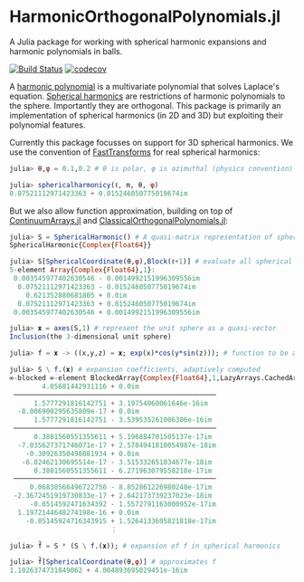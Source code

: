 # HarmonicOrthogonalPolynomials.jl
A Julia package for working with spherical harmonic expansions and
harmonic polynomials in  balls.


[![Build Status](https://github.com/JuliaApproximation/HarmonicOrthogonalPolynomials.jl/workflows/CI/badge.svg)](https://github.com/JuliaApproximation/HarmonicOrthogonalPolynomials.jl/actions)
[![codecov](https://codecov.io/gh/JuliaApproximation/HarmonicOrthogonalPolynomials.jl/branch/master/graph/badge.svg)](https://codecov.io/gh/JuliaApproximation/HarmonicOrthogonalPolynomials.jl)


A [harmonic polynomial](https://en.wikipedia.org/wiki/Harmonic_polynomial) is a multivariate polynomial that solves Laplace's equation. 
[Spherical harmonics](https://en.wikipedia.org/wiki/Spherical_harmonics) are restrictions of harmonic polynomials to the sphere. Importantly they
are orthogonal. This package is primarily an implementation of spherical harmonics (in 2D and 3D) but exploiting their 
polynomial features.

Currently this package focusses on support for
3D spherical harmonics. We use the convention of [FastTransforms](https://mikaelslevinsky.github.io/FastTransforms/transforms.html) for real spherical harmonics:
```julia
julia> θ,φ = 0.1,0.2 # θ is polar, φ is azimuthal (physics convention)

julia> sphericalharmonicy(ℓ, m, θ, φ)
0.07521112971423363 + 0.015246050775019674im
```
But we also allow function approximation, building on top of  [ContinuumArrays.jl](https://github.com/JuliaApproximation/ContinuumArrays.jl) and [ClassicalOrthogonalPolynomials.jl](https://github.com/JuliaApproximation/ClassicalOrthogonalPolynomials.jl):
```julia
julia> S = SphericalHarmonic() # A quasi-matrix representation of spherical harmonics
SphericalHarmonic{Complex{Float64}}

julia> S[SphericalCoordinate(θ,φ),Block(ℓ+1)] # evaluate all spherical harmonics with specified ℓ
5-element Array{Complex{Float64},1}:
 0.003545977402630546 - 0.0014992151996309556im
  0.07521112971423363 - 0.015246050775019674im
    0.621352880681805 + 0.0im
  0.07521112971423363 + 0.015246050775019674im
 0.003545977402630546 + 0.0014992151996309556im

julia> 𝐱 = axes(S,1) # represent the unit sphere as a quasi-vector
Inclusion(the 3-dimensional unit sphere)

julia> f = 𝐱 -> ((x,y,z) = 𝐱; exp(x)*cos(y*sin(z))); # function to be approximation

julia> S \ f.(𝐱) # expansion coefficients, adaptively computed
∞-blocked ∞-element BlockedArray{Complex{Float64},1,LazyArrays.CachedArray{Complex{Float64},1,Array{Complex{Float64},1},Zeros{Complex{Float64},1,Tuple{InfiniteArrays.OneToInf{Int64}}}},Tuple{BlockedOneTo{Int,ArrayLayouts.RangeCumsum{Int64,InfiniteArrays.InfStepRange{Int64,Int64}}}}}:
        4.05681442931116 + 0.0im                   
 ──────────────────────────────────────────────────
      1.5777291816142751 + 3.19754060061646e-16im  
  -8.006900295635809e-17 + 0.0im                   
      1.5777291816142751 - 3.539535261006306e-16im 
 ──────────────────────────────────────────────────
      0.3881560551355611 + 5.196884701505137e-17im 
  -7.035627371746071e-17 + 2.5784941810054987e-18im
    -0.30926350498081934 + 0.0im                   
   -6.82462130695514e-17 - 3.515332651034677e-18im 
      0.3881560551355611 - 6.271963079558218e-17im 
 ──────────────────────────────────────────────────
     0.06830566496722756 - 8.852861226980248e-17im 
 -2.3672451919730833e-17 + 2.642173739237023e-18im 
     -0.0514592471634392 - 1.5572791163000952e-17im
  1.1972144648274198e-16 + 0.0im                   
    -0.05145924716343915 + 1.5264133695821818e-17im
                         ⋮

julia> f̃ = S * (S \ f.(𝐱)); # expansion of f in spherical harmonics

julia> f̃[SphericalCoordinate(θ,φ)] # approximates f
1.1026374731849062 + 4.004893695029451e-16im
```